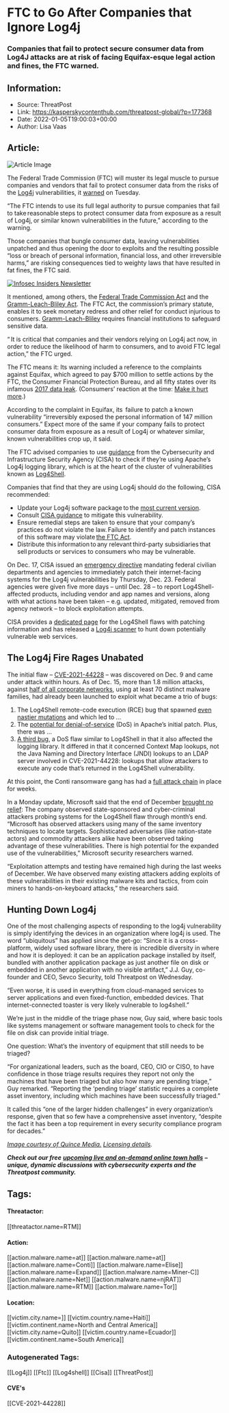 # FTC to Go After Companies that Ignore Log4j
### Companies that fail to protect secure consumer data from Log4J attacks are at risk of facing Equifax-esque legal action and fines, the FTC warned.

## Information:
+ Source: ThreatPost
+ Link: https://kasperskycontenthub.com/threatpost-global/?p=177368
+ Date: 2022-01-05T19:00:03+00:00
+ Author: Lisa Vaas


## Article:
![Article Image](https://media.threatpost.com/wp-content/uploads/sites/103/2022/01/05121242/gavel-scaled-e1641402780877.jpg)

The Federal Trade Commission (FTC) will muster its legal muscle to pursue companies and vendors that fail to protect consumer data from the risks of the [Log4j](https://threatpost.com/microsoft-rampant-log4j-exploits-testing/177358/) vulnerabilities, it [warned](https://www.ftc.gov/news-events/blogs/techftc/2022/01/ftc-warns-companies-remediate-log4j-security-vulnerability) on Tuesday.


“The FTC intends to use its full legal authority to pursue companies that fail to take reasonable steps to protect consumer data from exposure as a result of Log4j, or similar known vulnerabilities in the future,” according to the warning.


Those companies that bungle consumer data, leaving vulnerabilities unpatched and thus opening the door to exploits and the resulting possible “loss or breach of personal information, financial loss, and other irreversible harms,” are risking consequences tied to weighty laws that have resulted in fat fines, the FTC said.


[![Infosec Insiders Newsletter](https://media.threatpost.com/wp-content/uploads/sites/103/2021/07/10165815/infosec_insiders_in_article_promo.png)](https://threatpost.com/infosec-insider-subscription-page/?utm_source=ART&utm_medium=ART&utm_campaign=InfosecInsiders_Newsletter_Promo/)


It mentioned, among others, the [Federal Trade Commission Act](https://www.ftc.gov/enforcement/statutes/federal-trade-commission-act) and the [Gramm-Leach-Bliley Act](https://threatpost.com/privacy-regulation-could-be-a-test-for-states-rights/138303/). The FTC Act, the commission’s primary statute, enables it to seek monetary redress and other relief for conduct injurious to consumers. [Gramm-Leach-Bliley](https://www.ftc.gov/tips-advice/business-center/privacy-and-security/gramm-leach-bliley-act) requires financial institutions to safeguard sensitive data.


“ It is critical that companies and their vendors relying on Log4j act now, in order to reduce the likelihood of harm to consumers, and to avoid FTC legal action,” the FTC urged.


The FTC means it: Its warning included a reference to the complaints against Equifax, which agreed to pay $700 million to settle actions by the FTC, the Consumer Financial Protection Bureau, and all fifty states over its infamous [2017 data leak](https://threatpost.com/equifax-says-breach-affects-143-million-americans/127880/). (Consumers’ reaction at the time: [Make it hurt more](https://threatpost.com/200k-sign-petition-against-equifax-data-breach-settlement/148560/).)


According to the complaint in Equifax, its  failure to patch a known vulnerability “irreversibly exposed the personal information of 147 million consumers.” Expect more of the same if your company fails to protect consumer data from exposure as a result of Log4j or whatever similar, known vulnerabilities crop up, it said.


The FTC advised companies to use [guidance](https://www.cisa.gov/uscert/apache-log4j-vulnerability-guidance) from the Cybersecurity and Infrastructure Security Agency (CISA) to check if they’re using Apache’s Log4j logging library, which is at the heart of the cluster of vulnerabilities known as [Log4Shell](https://threatpost.com/zero-day-in-ubiquitous-apache-log4j-tool-under-active-attack/176937/).


Companies that find that they are using Log4j should do the following, CISA recommended:


* Update your Log4j software package to the [most current version](https://logging.apache.org/log4j/2.x/security.html).
* Consult [CISA guidance](https://www.cisa.gov/uscert/apache-log4j-vulnerability-guidance) to mitigate this vulnerability.
* Ensure remedial steps are taken to ensure that your company’s practices do not violate the law. Failure to identify and patch instances of this software may violate [the FTC Act](https://www.ftc.gov/enforcement/statutes/federal-trade-commission-act).
* Distribute this information to any relevant third-party subsidiaries that sell products or services to consumers who may be vulnerable.


On Dec. 17, CISA issued an [emergency directive](https://www.cisa.gov/uscert/ncas/current-activity/2021/12/17/cisa-issues-ed-22-02-directing-federal-agencies-mitigate-apache) mandating federal civilian departments and agencies to immediately patch their internet-facing systems for the Log4j vulnerabilities by Thursday, Dec. 23. Federal agencies were given five more days – until Dec. 28 – to report Log4Shell-affected products, including vendor and app names and versions, along with what actions have been taken – e.g. updated, mitigated, removed from agency network – to block exploitation attempts.


CISA provides a [dedicated page](https://www.cisa.gov/uscert/apache-log4j-vulnerability-guidance) for the Log4Shell flaws with patching information and has released a [Log4j scanner](https://twitter.com/cisagov/status/1473401212468932609?s=12) to hunt down potentially vulnerable web services.


The Log4j Fire Rages Unabated
-----------------------------


The initial flaw – [CVE-2021-44228](https://nvd.nist.gov/vuln/detail/CVE-2021-44228) – was discovered on Dec. 9 and came under attack within hours. As of Dec. 15, more than 1.8 million attacks, against [half of all corporate networks](https://threatpost.com/log4j-attacks-state-actors-worm/177088/), using at least 70 distinct malware families, had already been launched to exploit what became a trio of bugs:


1. The Log4Shell remote-code execution (RCE) bug that spawned [even nastier mutations](https://threatpost.com/apache-log4j-log4shell-mutations/176962/) and which led to …
2. The [potential for denial-of-service](https://threatpost.com/apache-patch-log4shell-log4j-dos-attacks/177064/) (DoS) in Apache’s initial patch. Plus, there was …
3. [A third bug](https://threatpost.com/third-log4j-bug-dos-apache-patch/177159/), a DoS flaw similar to Log4Shell in that it also affected the logging library. It differed in that it concerned Context Map lookups, not the Java Naming and Directory Interface (JNDI) lookups to an LDAP server involved in CVE-2021-44228: lookups that allow attackers to execute any code that’s returned in the Log4Shell vulnerability.


At this point, the Conti ransomware gang has had a [full attack chain](https://threatpost.com/conti-ransomware-gang-has-full-log4shell-attack-chain/177173/) in place for weeks.


In a Monday update, Microsoft said that the end of December [brought no relief](https://threatpost.com/microsoft-rampant-log4j-exploits-testing/177358/): The company observed state-sponsored and cyber-criminal attackers probing systems for the Log4Shell flaw through month’s end. “Microsoft has observed attackers using many of the same inventory techniques to locate targets. Sophisticated adversaries (like nation-state actors) and commodity attackers alike have been observed taking advantage of these vulnerabilities. There is high potential for the expanded use of the vulnerabilities,” Microsoft security researchers warned.


“Exploitation attempts and testing have remained high during the last weeks of December. We have observed many existing attackers adding exploits of these vulnerabilities in their existing malware kits and tactics, from coin miners to hands-on-keyboard attacks,” the researchers said.


Hunting Down Log4j
------------------


One of the most challenging aspects of responding to the log4j vulnerability is simply identifying the devices in an organization where log4j is used. The word “ubiquitous” has applied since the get-go: “Since it is a cross-platform, widely used software library, there is incredible diversity in where and how it is deployed: it can be an application package installed by itself, bundled with another application package as just another file on disk or embedded in another application with no visible artifact,” J.J. Guy, co-founder and CEO, Sevco Security, told Threatpost on Wednesday.


“Even worse, it is used in everything from cloud-managed services to server applications and even fixed-function, embedded devices. That internet-connected toaster is very likely vulnerable to log4shell.”


We’re just in the middle of the triage phase now, Guy said, where basic tools like systems management or software management tools to check for the file on disk can provide initial triage.


One question: What’s the inventory of equipment that still needs to be triaged?


“For organizational leaders, such as the board, CEO, CIO or CISO, to have confidence in those triage results requires they report not only the machines that have been triaged but also how many are pending triage,” Guy remarked. “Reporting the ‘pending triage’ statistic requires a complete asset inventory, including which machines have been successfully triaged.”


It called this “one of the larger hidden challenges” in every organization’s response, given that so few have a comprehensive asset inventory, “despite the fact it has been a top requirement in every security compliance program for decades.”


[*Image courtesy of Quince Media.*](https://commons.wikimedia.org/wiki/File:3D_illustration_image_of_a_gavel_-_auction_hammer_-_free_to_use_in_your_projects_07.jpg) [*Licensing details*](https://creativecommons.org/licenses/by-sa/4.0/)*.*  

***Check out our free*** [***upcoming live and on-demand online town halls***](https://threatpost.com/category/webinars/) ***– unique, dynamic discussions with cybersecurity experts and the Threatpost community.***





## Tags:

#### Threatactor:
[[threatactor.name=RTM]]

#### Action:
[[action.malware.name=at]] [[action.malware.name=at]] [[action.malware.name=Conti]] [[action.malware.name=Elise]] [[action.malware.name=Expand]] [[action.malware.name=Miner-C]] [[action.malware.name=Net]] [[action.malware.name=njRAT]] [[action.malware.name=RTM]] [[action.malware.name=Tor]]

#### Location:
[[victim.city.name=]] [[victim.country.name=Haiti]] [[victim.continent.name=North and Central America]] [[victim.city.name=Quito]] [[victim.country.name=Ecuador]] [[victim.continent.name=South America]]

### Autogenerated Tags:
[[Log4j]] [[Ftc]] [[Log4shell]] [[Cisa]] [[ThreatPost]]
#### CVE's
[[CVE-2021-44228]]

